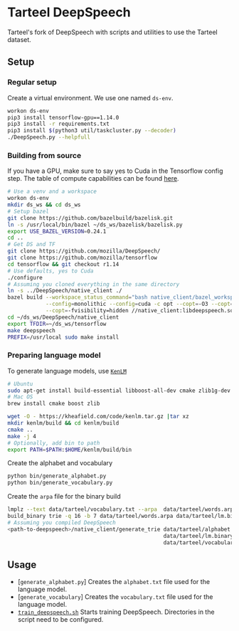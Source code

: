 # Tarteel DeepSpeech

Tarteel's fork of DeepSpeech with scripts and utilities to use the Tarteel dataset.

## Setup

### Regular setup

Create a virtual environment.
We use one named `ds-env`.

```bash
workon ds-env
pip3 install tensorflow-gpu==1.14.0
pip3 install -r requirements.txt
pip3 install $(python3 util/taskcluster.py --decoder)
./DeepSpeech.py --helpfull
```

### Building from source

If you have a GPU, make sure to say yes to Cuda in the Tensorflow config step.
The table of compute capabilities can be found [here](https://developer.nvidia.com/cuda-gpus#compute).

```bash
# Use a venv and a workspace
workon ds-env
mkdir ds_ws && cd ds_ws
# Setup bazel
git clone https://github.com/bazelbuild/bazelisk.git
ln -s /usr/local/bin/bazel ~/ds_ws/bazelisk/bazelisk.py
export USE_BAZEL_VERSION=0.24.1
cd ..
# Get DS and TF
git clone https://github.com/mozilla/DeepSpeech/
git clone https://github.com/mozilla/tensorflow
cd tensorflow && git checkout r1.14
# Use defaults, yes to Cuda
./configure
# Assuming you cloned everything in the same directory
ln -s ../DeepSpeech/native_client ./
bazel build --workspace_status_command="bash native_client/bazel_workspace_status_cmd.sh" \
            --config=monolithic --config=cuda -c opt --copt=-O3 --copt="-D_GLIBCXX_USE_CXX11_ABI=0" \
            --copt=-fvisibility=hidden //native_client:libdeepspeech.so //native_client:generate_trie
cd ~/ds_ws/DeepSpeech/native_client
export TFDIR=~/ds_ws/tensorflow
make deepspeech
PREFIX=/usr/local sudo make install
```

### Preparing language model

To generate language models, use [`KenLM`]

```bash
# Ubuntu
sudo apt-get install build-essential libboost-all-dev cmake zlib1g-dev libbz2-dev liblzma-dev 
# Mac OS
brew install cmake boost zlib

wget -O - https://kheafield.com/code/kenlm.tar.gz |tar xz
mkdir kenlm/build && cd kenlm/build
cmake ..
make -j 4
# Optionally, add bin to path
export PATH=$PATH:$HOME/kenlm/build/bin
```

Create the alphabet and vocabulary

```bash
python bin/generate_alphabet.py
python bin/generate_vocabulary.py
```

Create the `arpa` file for the binary build

```bash
lmplz --text data/tarteel/vocabulary.txt --arpa  data/tarteel/words.arpa --o 4
build_binary trie -q 16 -b 7 data/tarteel/words.arpa data/tarteel/lm.binary
# Assuming you compiled DeepSpeech
<path-to-deepspeech>/native_client/generate_trie data/tarteel/alphabet.txt \
                                                 data/tarteel/lm.binary \
                                                 data/tarteel/vocabulary.txt quran.trie
```

## Usage

* [`generate_alphabet.py`] Creates the `alphabet.txt` file used for the language model.
* [`generate_vocabulary`] Creates the `vocabulary.txt` file used for the language model.
* [`train_deepspeech.sh`] Starts training DeepSpeech.
Directories in the script need to be configured.

[`generate_alphabet`]: bin/generate_alphabet.py
[`generate_vocabulary]: bin/generate_vocaulary.py
[`train_deepspeech.sh`]: bin/train_deepspeech.sh
[`KenLM`]: https://kheafield.com/code/kenlm/
